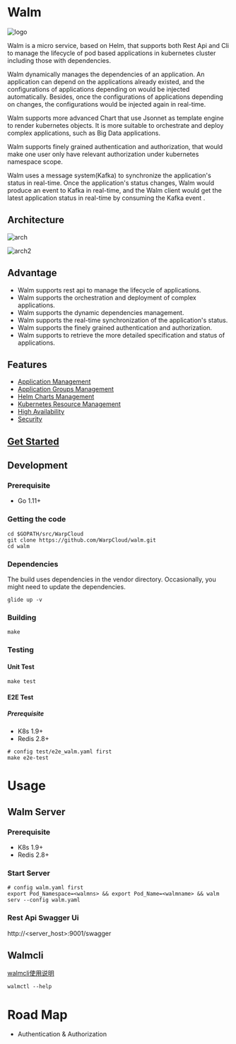 [1]: resource/Walm_Arch.jpg
[3]: resource/walm_logo.png

# Walm
![logo][3]

Walm is a micro service, based on Helm, that supports both Rest Api and Cli to manage the lifecycle of pod based applications in kubernetes cluster including those with dependencies.

Walm dynamically manages the dependencies of an application. An application can depend on the applications already existed, and the configurations of applications depending on would be injected automatically. Besides, once the configurations of applications depending on changes, the configurations would be injected again in real-time.

Walm supports more advanced Chart that use Jsonnet as template engine to render kubernetes objects. It is more suitable to orchestrate and deploy complex applications, such as Big Data applications.

Walm supports finely grained authentication and authorization, that would make one user only have relevant authorization under kubernetes namespace scope.

Walm uses a message system(Kafka) to synchronize the application's status in real-time. Once the application's status changes, Walm would produce an event to Kafka in real-time, and the Walm client would get the latest application status in real-time by consuming the Kafka event .

## Architecture

![arch][1]

![arch2](https://i.loli.net/2020/09/14/zLwqMihVK6x4oDA.png)

## Advantage

- Walm supports rest api to manage the lifecycle of applications.
- Walm supports the orchestration and deployment of complex applications.
- Walm supports the dynamic dependencies management.
- Walm supports the real-time synchronization of the application's status.
- Walm supports the finely grained authentication and authorization.
- Walm supports to retrieve the more detailed specification and status of applications.

## Features
- [Application Management](docs/application-management.md)
- [Application Groups Management](docs/application-groups-management.md)
- [Helm Charts Management](docs/helm-charts-management.md)
- [Kubernetes Resource Management](docs/kubernetes-resource-management.md)
- [High Availability](docs/high-availability.md)
- [Security](docs/security.md)

## [Get Started](docs/getting-started.md)
## Development
### Prerequisite
- Go 1.11+
### Getting the code
```
cd $GOPATH/src/WarpCloud
git clone https://github.com/WarpCloud/walm.git
cd walm
```
### Dependencies
The build uses dependencies in the vendor directory. 
Occasionally, you might need to update the dependencies.
```
glide up -v
```
### Building
```
make
```
### Testing
#### Unit Test
```
make test
```
#### E2E Test
##### Prerequisite
- K8s 1.9+
- Redis 2.8+
```
# config test/e2e_walm.yaml first
make e2e-test
```

# Usage
## Walm Server
### Prerequisite
- K8s 1.9+
- Redis 2.8+
### Start Server
```
# config walm.yaml first
export Pod_Namespace=<walmns> && export Pod_Name=<walmname> && walm serv --config walm.yaml
```
### Rest Api Swagger Ui
http://<server_host>:9001/swagger

## Walmcli
[walmcli使用说明](docs/walmcli.md)
```
walmctl --help
```

# Road Map
- Authentication & Authorization